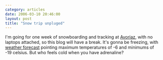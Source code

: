 ```yaml
---
category: articles
date: 2006-03-10 20:46:00
layout: post
title: "Snow trip unpluged"
---
```


I'm going for one week of snowboarding and tracking at <a href="http://www.avoriaz.com/">Avoriaz</a>, with no laptops attached, so this blog will have a break. It's gonna be freezing, with <a href="http://www.snow-forecast.com/resorts/Avoriaz.0to3mid.shtml">weather forecast</a> pointing maximum temperatures of -6 and minimums of -19 celsius. But who feels cold when you have adrenaline?
